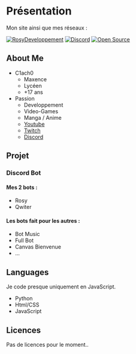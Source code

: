 # Présentation
Mon site ainsi que mes réseaux :

[![RosyDeveloppement](https://forthebadge.com/images/badges/built-with-love.svg)](https://rosydeveloppement.000webhostapp.com) [![Discord](https://forthebadge.com/images/badges/for-you.svg)](https://discord.gg/W3yFPNVjVW) [![Open Source](https://forthebadge.com/images/badges/open-source.svg)](https://github.com/clachoverclan?tab=repositories)

## About Me

- C1ach0
  - Maxence
  - Lycéen
  - +17 ans
- Passion
  - Developpement
  - Video-Games
  - Manga / Anime
  - [Youtube](https://www.youtube.com/channel/UCBCXc_qUBqHPXdwkkcikUyQ)
  - [Twitch](https://www.twitch.tv/c1ach0)
  - [Discord](https://discord.gg/W3yFPNVjVW)
  
## Projet

### Discord Bot

#### Mes 2 bots :
- Rosy
- Qwiter

#### Les bots fait pour les autres :
- Bot Music
- Full Bot
- Canvas Bienvenue
- ...

## Languages
Je code presque uniquement en JavaScript.
- Python
- Html/CSS
- JavaScript

## Licences

Pas de licences pour le moment..

